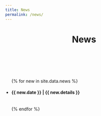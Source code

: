 ```yaml
---
title: News
permalink: /news/
---
```



<header class="masthead text-center">
    <h1>News</h1>
</header>
  <br>

  <div class="news">
    <ul style="list-style-position:outside;padding:20px" >
      <!-- {% for new in site.data.news %}
        {{now}}
        {{new.date}} | {{new.details}} <br>
      {% endfor %} -->
      {% for new in site.data.news %}
      <h4>
          <li> {{ new.date }} | 
            <span>
              {{ new.details }}
            </span>
          </li>
      </h4>
      <br>
      {% endfor %}
    </ul>
</div>
          

